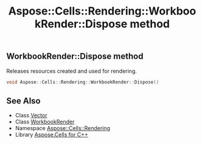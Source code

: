 ﻿---
title: Aspose::Cells::Rendering::WorkbookRender::Dispose method
linktitle: Dispose
second_title: Aspose.Cells for C++ API Reference
description: 'Aspose::Cells::Rendering::WorkbookRender::Dispose method. Releases resources created and used for rendering in C++.'
type: docs
weight: 900
url: /cpp/aspose.cells.rendering/workbookrender/dispose/
---
## WorkbookRender::Dispose method


Releases resources created and used for rendering.

```cpp
void Aspose::Cells::Rendering::WorkbookRender::Dispose()
```

## See Also

* Class [Vector](../../../aspose.cells/vector/)
* Class [WorkbookRender](../)
* Namespace [Aspose::Cells::Rendering](../../)
* Library [Aspose.Cells for C++](../../../)
